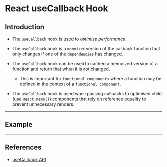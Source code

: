 # React useCallback Hook


## Introduction

* The `useCallback` hook is used to _optimise performance_.

* The `useCallback` hook is a `memoized` version of the callback function that only changes if one of the `dependencies` has changed.

* The `useCallback` hook can be used to cached a memoized version of a function and return that when it is not changed.

    * This is important for `functional components` where a function may be defined in the context of a `functional component`.

* The `useCallback` hook is used when passing callbacks to optimised child (use `React.memo()`) components that rely on reference equality to prevent unnecessary renders.


---

## Example


---

## References

* [useCallback API](https://reactjs.org/docs/hooks-reference.html#usecallback)

